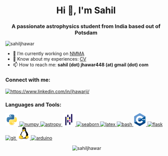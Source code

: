 <h1 align="center">Hi 👋, I'm Sahil</h1>
<h3 align="center">A passionate astrophysics student from India based out of Potsdam</h3>

<p align="left"> <img src="https://komarev.com/ghpvc/?username=sahiljhawar&label=Profile%20views&color=0e75b6&style=flat" alt="sahiljhawar" /> </p>

- 🔭 I’m currently working on [NMMA](https://github.com/nuclear-multimessenger-astronomy/nmma)
- 📄 Know about my experiences: [CV](https://github.com/sahiljhawar/sahiljhawar/blob/main/Sahil%20Jhawar%20CV.pdf)
- 📫 How to reach me: **sahil (dot) jhawar448 (at) gmail (dot) com**

<h3 align="left">Connect with me:</h3>
<p align="left">
<a href="https://linkedin.com/in/jhawarji/" target="blank"><img align="center" src="https://raw.githubusercontent.com/rahuldkjain/github-profile-readme-generator/master/src/images/icons/Social/linked-in-alt.svg" alt="https://www.linkedin.com/in/jhawarji/" height="30" width="40" /></a>
</p>


<h3 align="left">Languages and Tools:</h3>
<p align="left"> 
  
  <a href="https://www.python.org" target="_blank" rel="noreferrer"> 
    <img src="https://raw.githubusercontent.com/devicons/devicon/master/icons/python/python-original.svg" alt="python" width="40" height="40"/> 
  </a>

  <a href="https://numpy.org/" target="_blank" rel="noreferrer"> 
    <img src="https://numpy.org/images/logo.svg" alt="numpy" width="40" height="40"/>
  </a> 
  
  <a href="https://www.astropy.org/" target="_blank" rel="noreferrer"> 
    <img src="https://www.astropy.org/images/astropy_brandmark.png" alt="astropy" width="40" height="40"/>
  </a> 

  <a href="https://pandas.pydata.org/" target="_blank" rel="noreferrer"> 
    <img src="https://raw.githubusercontent.com/devicons/devicon/2ae2a900d2f041da66e950e4d48052658d850630/icons/pandas/pandas-original.svg" alt="pandas" width="40" height="40"/>
  </a> 
  
  <a href="https://seaborn.pydata.org/" target="_blank" rel="noreferrer"> 
      <img src="https://seaborn.pydata.org/_images/logo-mark-lightbg.svg" alt="seaborn" width="40" height="40"/> 
  </a> 

   <a href="https://www.latex-project.org/" target="_blank" rel="noreferrer"> 
    <img src="https://avatars.githubusercontent.com/u/667583?s=200&v=4" alt="latex" width="40" height="40"/>
  </a> 
  
  <a href="https://www.gnu.org/software/bash/" target="_blank" rel="noreferrer"> 
    <img src="https://www.vectorlogo.zone/logos/gnu_bash/gnu_bash-icon.svg" alt="bash" width="40" height="40"/>
  </a> 
  
  <a href="https://www.w3schools.com/cpp/" target="_blank" rel="noreferrer"> 
    <img src="https://raw.githubusercontent.com/devicons/devicon/master/icons/cplusplus/cplusplus-original.svg" alt="cplusplus" width="40" height="40"/>
  </a> 
  
  <a href="https://flask.palletsprojects.com/" target="_blank" rel="noreferrer"> 
    <img src="https://www.vectorlogo.zone/logos/pocoo_flask/pocoo_flask-icon.svg" alt="flask" width="40" height="40"/>
  </a> 
  
  <a href="https://git-scm.com/" target="_blank" rel="noreferrer"> 
      <img src="https://www.vectorlogo.zone/logos/git-scm/git-scm-icon.svg" alt="git" width="40" height="40"/>
  </a>
  
  <a href="https://www.linux.org/" target="_blank" rel="noreferrer"> 
    <img src="https://raw.githubusercontent.com/devicons/devicon/master/icons/linux/linux-original.svg" alt="linux" width="40" height="40"/> 
  </a> 

  <a href="https://www.arduino.cc/" target="_blank" rel="noreferrer"> 
    <img src="https://cdn.worldvectorlogo.com/logos/arduino-1.svg" alt="arduino" width="40" height="40"/> 
  </a>
  


</p>
<p align="center">&nbsp;<img align="center" src="https://github-readme-stats.vercel.app/api?username=sahiljhawar&show_icons=true&locale=en" alt="sahiljhawar" /></p>


